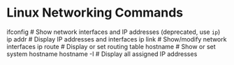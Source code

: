 # Linux Networking Commands
ifconfig            # Show network interfaces and IP addresses (deprecated, use `ip`)
ip addr             # Display IP addresses and interfaces
ip link             # Show/modify network interfaces
ip route            # Display or set routing table
hostname            # Show or set system hostname
hostname -I         # Display all assigned IP addresses
